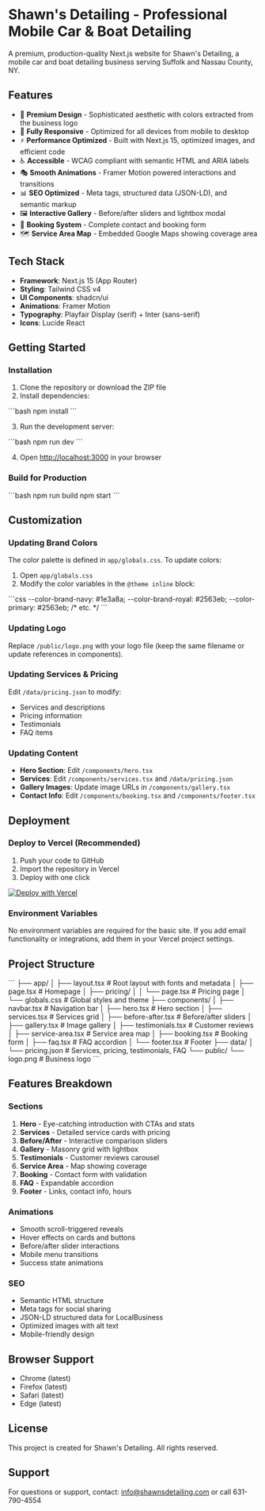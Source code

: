 # Shawn's Detailing - Professional Mobile Car & Boat Detailing

A premium, production-quality Next.js website for Shawn's Detailing, a mobile car and boat detailing business serving Suffolk and Nassau County, NY.

## Features

- 🎨 **Premium Design** - Sophisticated aesthetic with colors extracted from the business logo
- 📱 **Fully Responsive** - Optimized for all devices from mobile to desktop
- ⚡ **Performance Optimized** - Built with Next.js 15, optimized images, and efficient code
- ♿ **Accessible** - WCAG compliant with semantic HTML and ARIA labels
- 🎭 **Smooth Animations** - Framer Motion powered interactions and transitions
- 📊 **SEO Optimized** - Meta tags, structured data (JSON-LD), and semantic markup
- 🖼️ **Interactive Gallery** - Before/after sliders and lightbox modal
- 📝 **Booking System** - Complete contact and booking form
- 🗺️ **Service Area Map** - Embedded Google Maps showing coverage area

## Tech Stack

- **Framework**: Next.js 15 (App Router)
- **Styling**: Tailwind CSS v4
- **UI Components**: shadcn/ui
- **Animations**: Framer Motion
- **Typography**: Playfair Display (serif) + Inter (sans-serif)
- **Icons**: Lucide React

## Getting Started

### Installation

1. Clone the repository or download the ZIP file
2. Install dependencies:

\`\`\`bash
npm install
\`\`\`

3. Run the development server:

\`\`\`bash
npm run dev
\`\`\`

4. Open [http://localhost:3000](http://localhost:3000) in your browser

### Build for Production

\`\`\`bash
npm run build
npm start
\`\`\`

## Customization

### Updating Brand Colors

The color palette is defined in `app/globals.css`. To update colors:

1. Open `app/globals.css`
2. Modify the color variables in the `@theme inline` block:

\`\`\`css
--color-brand-navy: #1e3a8a;
--color-brand-royal: #2563eb;
--color-primary: #2563eb;
/* etc. */
\`\`\`

### Updating Logo

Replace `/public/logo.png` with your logo file (keep the same filename or update references in components).

### Updating Services & Pricing

Edit `/data/pricing.json` to modify:
- Services and descriptions
- Pricing information
- Testimonials
- FAQ items

### Updating Content

- **Hero Section**: Edit `/components/hero.tsx`
- **Services**: Edit `/components/services.tsx` and `/data/pricing.json`
- **Gallery Images**: Update image URLs in `/components/gallery.tsx`
- **Contact Info**: Edit `/components/booking.tsx` and `/components/footer.tsx`

## Deployment

### Deploy to Vercel (Recommended)

1. Push your code to GitHub
2. Import the repository in Vercel
3. Deploy with one click

[![Deploy with Vercel](https://vercel.com/button)](https://vercel.com/new)

### Environment Variables

No environment variables are required for the basic site. If you add email functionality or integrations, add them in your Vercel project settings.

## Project Structure

\`\`\`
├── app/
│   ├── layout.tsx          # Root layout with fonts and metadata
│   ├── page.tsx            # Homepage
│   ├── pricing/
│   │   └── page.tsx        # Pricing page
│   └── globals.css         # Global styles and theme
├── components/
│   ├── navbar.tsx          # Navigation bar
│   ├── hero.tsx            # Hero section
│   ├── services.tsx        # Services grid
│   ├── before-after.tsx    # Before/after sliders
│   ├── gallery.tsx         # Image gallery
│   ├── testimonials.tsx    # Customer reviews
│   ├── service-area.tsx    # Service area map
│   ├── booking.tsx         # Booking form
│   ├── faq.tsx             # FAQ accordion
│   └── footer.tsx          # Footer
├── data/
│   └── pricing.json        # Services, pricing, testimonials, FAQ
└── public/
    └── logo.png            # Business logo
\`\`\`

## Features Breakdown

### Sections

1. **Hero** - Eye-catching introduction with CTAs and stats
2. **Services** - Detailed service cards with pricing
3. **Before/After** - Interactive comparison sliders
4. **Gallery** - Masonry grid with lightbox
5. **Testimonials** - Customer reviews carousel
6. **Service Area** - Map showing coverage
7. **Booking** - Contact form with validation
8. **FAQ** - Expandable accordion
9. **Footer** - Links, contact info, hours

### Animations

- Smooth scroll-triggered reveals
- Hover effects on cards and buttons
- Before/after slider interactions
- Mobile menu transitions
- Success state animations

### SEO

- Semantic HTML structure
- Meta tags for social sharing
- JSON-LD structured data for LocalBusiness
- Optimized images with alt text
- Mobile-friendly design

## Browser Support

- Chrome (latest)
- Firefox (latest)
- Safari (latest)
- Edge (latest)

## License

This project is created for Shawn's Detailing. All rights reserved.

## Support

For questions or support, contact: info@shawnsdetailing.com or call 631-790-4554
